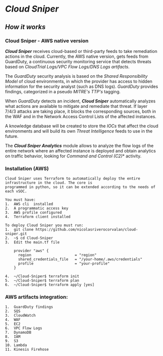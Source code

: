 # *Cloud Sniper*
## *How it works*

### Cloud Sniper - AWS native version

***Cloud Sniper*** receives cloud-based or third-party feeds to take remediation actions in the cloud. Currently, the AWS native version, gets feeds from GuardDuty, a continuous security monitoring service that detects threats based on *CloudTrial Logs/VPC Flow Logs/DNS Logs artifacts*.

The *GuardDuty* security analysis is based on the *Shared Responsibility Model* of cloud environments, in which the provider has access to hidden information for the security analyst (such as DNS logs). *GuardDuty* provides findings, categorized in a pseudo *MITRE's TTP's* tagging.

When *GuardDuty* detects an incident, ***Cloud Sniper*** automatically analyzes what actions are available to mitigate and remediate that threat. If layer 7/4/3 attacks are taking place, it blocks the corresponding sources, both in the WAF and in the Network Access Control Lists of the affected instances.

A knowledge database will be created to store the *IOCs* that affect the cloud environments and will build its own *Threat Intelligence* feeds to use in the future.

The ***Cloud Sniper Analytics*** module allows to analyze the flow logs of the entire network where an affected instance is deployed and obtain analytics on traffic behavior, looking for *Command and Control (C2)** activity.

### Installation (AWS)

    Cloud Sniper uses Terraform to automatically deploy the entire infrastructure in the cloud. The core is 
    programmed in python, so it can be extended according to the needs of each vSOC.
    
    You must have:
    1.  AWS cli  installed
    2.  A programmatic access key
    3.  AWS profile configured
    4.  Terraform client installed

    To deploy Cloud Sniper you must run:
    1.  git clone https://github.com/nicolasriverocorvalan/cloud-sniper.git
    2.  ~$ cd Cloud-Sniper
    3.  Edit the main.tf file

        provider "aws" {
          region                    = "region"
          shared_credentials_file   = "/your-home/.aws/credentials"
          profile                   = "your-profile"
        }

    4.  ~/Cloud-Sniper$ terraform init
    5.  ~/Cloud-Sniper$ terraform plan
    6.  ~/Cloud-Sniper$ terraform apply [yes]

### AWS artifacts integration:

    1.  GuardDuty findings
    2.  SQS
    3.  CloudWatch
    4.  WAF
    5.  EC2 
    6.  VPC Flow Logs
    7.  DynamoDB
    8.  IAM
    9.  S3
    10. Lambda
    11. Kinesis Firehose

